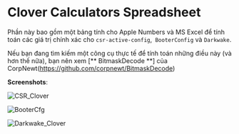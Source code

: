 # Clover Calculators Spreadsheet
Phần này bao gồm một bảng tính cho Apple Numbers và MS Excel để tính toán các giá trị chính xác cho `csr-active-config`,` BooterConfig` và `Darkwake`.

Nếu bạn đang tìm kiếm một công cụ thực tế để tính toán những điều này (và hơn thế nữa), bạn nên xem [** BitmaskDecode **] của CorpNewt(https://github.com/corpnewt/BitmaskDecode)

**Screenshots**:

![CSR_Clover](https://user-images.githubusercontent.com/76865553/137451603-733fec89-7e37-411d-beff-844af404f1a9.png)

![BooterCfg](https://user-images.githubusercontent.com/76865553/137451683-befe8dbd-a1fd-44f1-8a1e-e851685ca92a.png)

![Darkwake_Clover](https://user-images.githubusercontent.com/76865553/137451694-226b1051-bf68-4277-915d-115c279c7d16.png)
